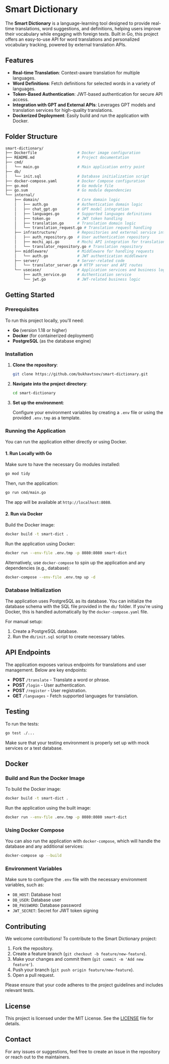 # Smart Dictionary

The **Smart Dictionary** is a language-learning tool designed to provide real-time translations, word suggestions, and definitions, helping users improve their vocabulary while engaging with foreign texts. Built in Go, this project offers an easy-to-use API for word translations and personalized vocabulary tracking, powered by external translation APIs.

## Features

- **Real-time Translation**: Context-aware translation for multiple languages.
- **Word Definitions**: Fetch definitions for selected words in a variety of languages.
- **Token-Based Authentication**: JWT-based authentication for secure API access.
- **Integration with GPT and External APIs**: Leverages GPT models and translation services for high-quality translations.
- **Dockerized Deployment**: Easily build and run the application with Docker.

## Folder Structure

```bash
smart-dictionary/
├── Dockerfile                  # Docker image configuration
├── README.md                   # Project documentation
├── cmd/
│   └── main.go                 # Main application entry point
├── db/
│   └── init.sql                # Database initialization script
├── docker-compose.yaml         # Docker Compose configuration
├── go.mod                      # Go module file
├── go.sum                      # Go module dependencies
└── internal/
    ├── domain/                 # Core domain logic
    │   ├── auth.go             # Authentication domain logic
    │   ├── chat_gpt.go         # GPT model integration
    │   ├── languages.go        # Supported languages definitions
    │   ├── token.go            # JWT token handling
    │   ├── translation.go      # Translation domain logic
    │   └── translation_request.go # Translation request handling
    ├── infrastructure/         # Repositories and external service integration
    │   ├── auth_repository.go  # User authentication repository
    │   ├── mochi_api.go        # Mochi API integration for translations
    │   └── translator_repository.go # Translation repository
    ├── middleware/             # Middleware for handling requests
    │   └── auth.go             # JWT authentication middleware
    ├── server/                 # Server-related code
    │   └── translator_server.go # HTTP server and API routes
    └── usecase/                # Application services and business logic
        ├── auth_service.go     # Authentication service
        └── jwt.go              # JWT-related business logic
```

## Getting Started

### Prerequisites

To run this project locally, you'll need:

- **Go** (version 1.18 or higher)
- **Docker** (for containerized deployment)
- **PostgreSQL** (as the database engine)

### Installation

1. **Clone the repository**:

   ```bash
   git clone https://github.com/bukhavtsov/smart-dictionary.git
   ```

2. **Navigate into the project directory**:

   ```bash
   cd smart-dictionary
   ```

3. **Set up the environment**:

   Configure your environment variables by creating a `.env` file or using the provided `.env.tmp` as a template.

### Running the Application

You can run the application either directly or using Docker.

#### 1. Run Locally with Go

Make sure to have the necessary Go modules installed:

```bash
go mod tidy
```

Then, run the application:

```bash
go run cmd/main.go
```

The app will be available at `http://localhost:8080`.

#### 2. Run via Docker

Build the Docker image:

```bash
docker build -t smart-dict .
```

Run the application using Docker:

```bash
docker run --env-file .env.tmp -p 8080:8080 smart-dict
```

Alternatively, use `docker-compose` to spin up the application and any dependencies (e.g., database):

```bash
docker-compose --env-file .env.tmp up -d
```

### Database Initialization

The application uses PostgreSQL as its database. You can initialize the database schema with the SQL file provided in the `db/` folder. If you're using Docker, this is handled automatically by the `docker-compose.yaml` file.

For manual setup:

1. Create a PostgreSQL database.
2. Run the `db/init.sql` script to create necessary tables.

## API Endpoints

The application exposes various endpoints for translations and user management. Below are key endpoints:

- **POST** `/translate` - Translate a word or phrase.
- **POST** `/login` - User authentication.
- **POST** `/register` - User registration.
- **GET** `/languages` - Fetch supported languages for translation.

## Testing

To run the tests:

```bash
go test ./...
```

Make sure that your testing environment is properly set up with mock services or a test database.

## Docker

### Build and Run the Docker Image

To build the Docker image:

```bash
docker build -t smart-dict .
```

Run the application using the built image:

```bash
docker run --env-file .env.tmp -p 8080:8080 smart-dict
```

### Using Docker Compose

You can also run the application with `docker-compose`, which will handle the database and any additional services:

```bash
docker-compose up --build
```

### Environment Variables

Make sure to configure the `.env` file with the necessary environment variables, such as:

- `DB_HOST`: Database host
- `DB_USER`: Database user
- `DB_PASSWORD`: Database password
- `JWT_SECRET`: Secret for JWT token signing

## Contributing

We welcome contributions! To contribute to the Smart Dictionary project:

1. Fork the repository.
2. Create a feature branch (`git checkout -b feature/new-feature`).
3. Make your changes and commit them (`git commit -m 'Add new feature'`).
4. Push your branch (`git push origin feature/new-feature`).
5. Open a pull request.

Please ensure that your code adheres to the project guidelines and includes relevant tests.

## License

This project is licensed under the MIT License. See the [LICENSE](LICENSE) file for details.

## Contact

For any issues or suggestions, feel free to create an issue in the repository or reach out to the maintainers.

